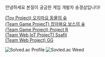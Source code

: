 안녕하세요 본질이 궁금한 게임 개발자 송경삼입니다!

[(Toy Project) 오지마요 동물의 숲](https://github.com/SuGyoungIn/GG)<br/>
[(Team Game ProjecT) 잡아봐요 보스의 숲](https://github.com/SuGyoungIn/GG)<br/>
[(Team Game Project) Project R](https://github.com/SuGyoungIn/GG)<br/>
[(Team Web IoT ProjecT) Ssafit](https://github.com/SuGyoungIn/GG)<br/>
[(Team Web Project) GG](https://github.com/SuGyoungIn/GG)<br/>

![Solved.ac Profile](http://mazassumnida.wtf/api/generate_badge?boj=rud7tka)
![Sovled.ac Weed](https://mazandi.herokuapp.com/api?handle=rud7tka&theme=warm)
<!--
**GyeongSam/GyeongSam** is a ✨ _special_ ✨ repository because its `README.md` (this file) appears on your GitHub profile.

Here are some ideas to get you started:
